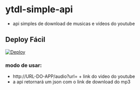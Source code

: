 # ytdl-simple-api
- api simples de download de musicas e vídeos do youtube

## Deploy Fácil
[![Deploy](https://www.herokucdn.com/deploy/button.svg)](https://heroku.com/deploy?template=https://github.com/erickythierry/ytdl-simple-api)

### modo de usar:

- http://URL-DO-APP/audio?url= + link do video do youtube
- a api retornará um json com o link de download do mp3
